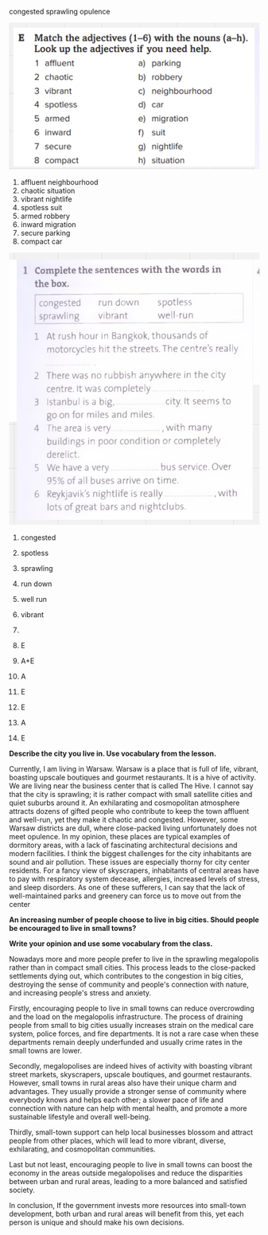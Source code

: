 congested
sprawling
opulence

![Pasted image 20231028234554](../../_Attachments/Pasted%20image%2020231028234554.png)

1. affluent neighbourhood
2. chaotic situation
3. vibrant nightlife
4. spotless suit
5. armed robbery
6. inward migration
7. secure parking
8. compact car

![Pasted image 20231028234609](../../_Attachments/Pasted%20image%2020231028234609.png)

1. congested
2. spotless
3. sprawling
4. run down
5. well run
6. vibrant

4.
1. E
2. A+E
3. A
4. E
5. E
6. A
7. E

**Describe the city you live in. Use vocabulary from the lesson.**

Currently, I am living in Warsaw. Warsaw is a place that is full of life, vibrant, boasting upscale boutiques and gourmet restaurants. It is a hive of activity. We are living near the business center that is called The Hive. 
I cannot say that the city is sprawling; it is rather compact with small satellite cities and quiet suburbs around it. 
An exhilarating and cosmopolitan atmosphere attracts dozens of gifted people who contribute to keep the town affluent and well-run, yet they make it chaotic and congested. 
However, some Warsaw districts are dull, where close-packed living unfortunately does not meet opulence. In my opinion, these places are typical examples of dormitory areas, with a lack of fascinating architectural decisions and modern facilities. 
I think the biggest challenges for the city inhabitants are sound and air pollution. These issues are especially thorny for city center residents. For a fancy view of skyscrapers, inhabitants of central areas have to pay with respiratory system decease, allergies, increased levels of stress, and sleep disorders. As one of these sufferers, I can say that the lack of well-maintained parks and greenery can force us to move out from the center


**An increasing number of people choose to live in big cities. Should people be encouraged to live in small towns?**

**Write your opinion and use some vocabulary from the class.**

Nowadays more and more people prefer to live in the sprawling megalopolis rather than in compact small cities. This process leads to the close-packed settlements dying out, which contributes to the congestion in big cities, destroying the sense of community and people's connection with nature, and increasing people's stress and anxiety. 

Firstly, encouraging people to live in small towns can reduce overcrowding and the load on the megalopolis infrastructure. The process of draining people from small to big cities usually increases strain on the medical care system, police forces, and fire departments. It is not a rare case when these departments remain deeply underfunded and usually crime rates in the small towns are lower.

Secondly, megalopolises are indeed hives of activity with boasting vibrant street markets, skyscrapers, upscale boutiques, and gourmet restaurants. However, small towns in rural areas also have their unique charm and advantages. They usually provide a stronger sense of community where everybody knows and helps each other; a slower pace of life and connection with nature can help with mental health, and promote a more sustainable lifestyle and overall well-being. 

Thirdly, small-town support can help local businesses blossom and attract people from other places, which will lead to more vibrant, diverse, exhilarating, and cosmopolitan communities. 

Last but not least, encouraging people to live in small towns can boost the economy in the areas outside megalopolises and reduce the disparities between urban and rural areas, leading to a more balanced and satisfied society. 

In conclusion, If the government invests more resources into small-town development, both urban and rural areas will benefit from this, yet each person is unique and should make his own decisions. 
